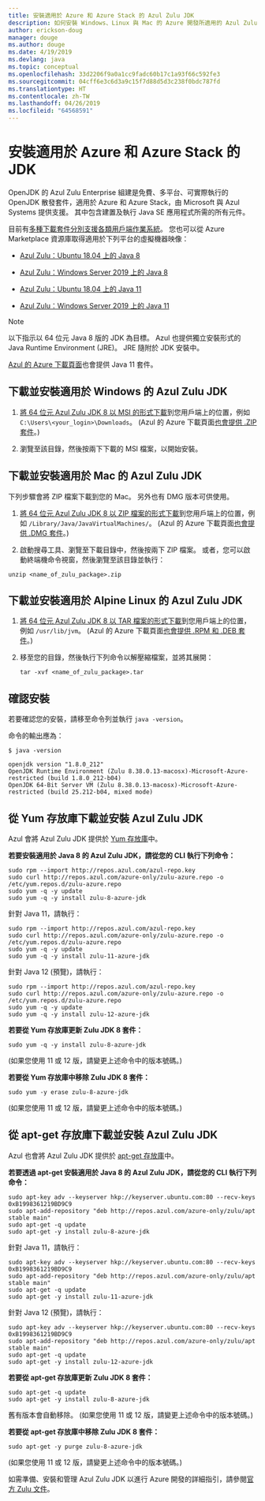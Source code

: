 ```yaml
---
title: 安裝適用於 Azure 和 Azure Stack 的 Azul Zulu JDK
description: 如何安裝 Windows、Linux 與 Mac 的 Azure 開發所適用的 Azul Zulu Java Development Kit (JDK)
author: erickson-doug
manager: douge
ms.author: douge
ms.date: 4/19/2019
ms.devlang: java
ms.topic: conceptual
ms.openlocfilehash: 33d2206f9a0a1cc9fadc60b17c1a93f66c592fe3
ms.sourcegitcommit: 04cff6e3c6d3a9c15f7d88d5d3c238f0bdc787fd
ms.translationtype: HT
ms.contentlocale: zh-TW
ms.lasthandoff: 04/26/2019
ms.locfileid: "64568591"
---
```

# <a name="install-the-jdk-for-azure-and-azure-stack"></a>安裝適用於 Azure 和 Azure Stack 的 JDK

OpenJDK 的 Azul Zulu Enterprise 組建是免費、多平台、可實際執行的 OpenJDK 散發套件，適用於 Azure 和 Azure Stack，由 Microsoft 與 Azul Systems 提供支援。 其中包含建置及執行 Java SE 應用程式所需的所有元件。

目前有[多種下載套件分別支援各類用戶端作業系統](https://www.azul.com/downloads/azure-only/zulu/)。 您也可以從 Azure Marketplace 資源庫取得適用於下列平台的虛擬機器映像：

  * [Azul Zulu：Ubuntu 18.04 上的 Java 8](https://azuremarketplace.microsoft.com/en-us/marketplace/apps/azul.azul-zulu8-ubuntu-1804)
  * [Azul Zulu：Windows Server 2019 上的 Java 8](https://azuremarketplace.microsoft.com/en-us/marketplace/apps/azul.azul-zulu8-windows-2019)
  
  * [Azul Zulu：Ubuntu 18.04 上的 Java 11](https://azuremarketplace.microsoft.com/en-us/marketplace/apps/azul.azul-zulu11-ubuntu-1804)
  * [Azul Zulu：Windows Server 2019 上的 Java 11](https://azuremarketplace.microsoft.com/en-us/marketplace/apps/azul.azul-zulu11-windows-2019)


> [!NOTE]
> 以下指示以 64 位元 Java 8 版的 JDK 為目標。 Azul 也提供獨立安裝形式的 Java Runtime Environment (JRE)。 JRE 隨附於 JDK 安裝中。
>
>  [Azul 的 Azure 下載頁面](https://www.azul.com/downloads/azure-only/zulu/)也會提供 Java 11 套件。

## <a name="download-and-install-the-azul-zulu-jdks-for-windows"></a>下載並安裝適用於 Windows 的 Azul Zulu JDK 

1. [將 64 位元 Azul Zulu JDK 8 以 MSI 的形式下載](https://repos.azul.com/azure-only/zulu/packages/zulu-11/11.0.3/zulu-11-azure-jdk_11.31.11-11.0.3-win_x64.msi)到您用戶端上的位置，例如 `C:\Users\<your_login>\Downloads`。 (Azul 的 Azure 下載頁面[也會提供 .ZIP 套件](https://www.azul.com/downloads/azure-only/zulu/)。)

2. 瀏覽至該目錄，然後按兩下下載的 MSI 檔案，以開始安裝。

## <a name="download-and-install-the-azul-zulu-jdks-for-mac"></a>下載並安裝適用於 Mac 的 Azul Zulu JDK 

下列步驟會將 ZIP 檔案下載到您的 Mac。 另外也有 DMG 版本可供使用。

1. [將 64 位元 Azul Zulu JDK 8 以 ZIP 檔案的形式下載](https://repos.azul.com/azure-only/zulu/packages/zulu-11/11.0.3/zulu-11-azure-jdk_11.31.11-11.0.3-macosx_x64.zip)到您用戶端上的位置，例如 `/Library/Java/JavaVirtualMachines/`。 (Azul 的 Azure 下載頁面[也會提供 .DMG 套件](https://www.azul.com/downloads/azure-only/zulu/)。)

2. 啟動搜尋工具、瀏覽至下載目錄中，然後按兩下 ZIP 檔案。 或者，您可以啟動終端機命令視窗，然後瀏覽至該目錄並執行：

```cli
unzip <name_of_zulu_package>.zip
```

## <a name="download-and-install-the-azul-zulu-jdks-for-alpine-linux"></a>下載並安裝適用於 Alpine Linux 的 Azul Zulu JDK

1. [將 64 位元 Azul Zulu JDK 8 以 TAR 檔案的形式下載](https://repos.azul.com/azure-only/zulu/packages/zulu-11/11.0.3/zulu-11-azure-jdk_11.31.11-11.0.3-linux_x64.tar.gz)到您用戶端上的位置，例如 `/usr/lib/jvm`。 (Azul 的 Azure 下載頁面[也會提供 .RPM 和 .DEB 套件](https://www.azul.com/downloads/azure-only/zulu/)。)

2. 移至您的目錄，然後執行下列命令以解壓縮檔案，並將其展開：

    ```cli
    tar -xvf <name_of_zulu_package>.tar
    ```

## <a name="confirm-your-installation"></a>確認安裝

若要確認您的安裝，請移至命令列並執行 `java -version`。

命令的輸出應為：

```cli
$ java -version

openjdk version "1.8.0_212"
OpenJDK Runtime Environment (Zulu 8.38.0.13-macosx)-Microsoft-Azure-restricted (build 1.8.0_212-b04)
OpenJDK 64-Bit Server VM (Zulu 8.38.0.13-macosx)-Microsoft-Azure-restricted (build 25.212-b04, mixed mode)

```

## <a name="download-and-install-the-azul-zulu-jdks-from-a-yum-repository"></a>從 Yum 存放庫下載並安裝 Azul Zulu JDK

Azul 會將 Azul Zulu JDK 提供於 [Yum 存放庫](http://repos.azul.com/azure-only/zulu-azure.repo)中。

**若要安裝適用於 Java 8 的 Azul Zulu JDK，請從您的 CLI 執行下列命令：**

```cli
sudo rpm --import http://repos.azul.com/azul-repo.key
sudo curl http://repos.azul.com/azure-only/zulu-azure.repo -o /etc/yum.repos.d/zulu-azure.repo
sudo yum -q -y update
sudo yum -q -y install zulu-8-azure-jdk
```

針對 Java 11，請執行：

```cli
sudo rpm --import http://repos.azul.com/azul-repo.key
sudo curl http://repos.azul.com/azure-only/zulu-azure.repo -o /etc/yum.repos.d/zulu-azure.repo
sudo yum -q -y update
sudo yum -q -y install zulu-11-azure-jdk
```

針對 Java 12 (預覽)，請執行：

```cli
sudo rpm --import http://repos.azul.com/azul-repo.key
sudo curl http://repos.azul.com/azure-only/zulu-azure.repo -o /etc/yum.repos.d/zulu-azure.repo
sudo yum -q -y update
sudo yum -q -y install zulu-12-azure-jdk
```

**若要從 Yum 存放庫更新 Zulu JDK 8 套件：**

```cli
sudo yum -q -y install zulu-8-azure-jdk
```

(如果您使用 11 或 12 版，請變更上述命令中的版本號碼。)

**若要從 Yum 存放庫中移除 Zulu JDK 8 套件：**

```cli
sudo yum -y erase zulu-8-azure-jdk
```
(如果您使用 11 或 12 版，請變更上述命令中的版本號碼。)

## <a name="download-and-install-the-azul-zulu-jdks-from-an-apt-get-repository"></a>從 apt-get 存放庫下載並安裝 Azul Zulu JDK

Azul 也會將 Azul Zulu JDK 提供於 [apt-get 存放庫](http://repos.azul.com/azure-only/zulu/apt)中。

**若要透過 apt-get 安裝適用於 Java 8 的 Azul Zulu JDK，請從您的 CLI 執行下列命令：**

```cli
sudo apt-key adv --keyserver hkp://keyserver.ubuntu.com:80 --recv-keys 0xB1998361219BD9C9
sudo apt-add-repository "deb http://repos.azul.com/azure-only/zulu/apt stable main"
sudo apt-get -q update
sudo apt-get -y install zulu-8-azure-jdk
```

針對 Java 11，請執行：

```cli
sudo apt-key adv --keyserver hkp://keyserver.ubuntu.com:80 --recv-keys 0xB1998361219BD9C9
sudo apt-add-repository "deb http://repos.azul.com/azure-only/zulu/apt stable main"
sudo apt-get -q update
sudo apt-get -y install zulu-11-azure-jdk
```

針對 Java 12 (預覽)，請執行：

```cli
sudo apt-key adv --keyserver hkp://keyserver.ubuntu.com:80 --recv-keys 0xB1998361219BD9C9
sudo apt-add-repository "deb http://repos.azul.com/azure-only/zulu/apt stable main"
sudo apt-get -q update
sudo apt-get -y install zulu-12-azure-jdk
```

**若要從 apt-get 存放庫更新 Zulu JDK 8 套件：**

```cli
sudo apt-get -q update
sudo apt-get -y install zulu-8-azure-jdk
```

舊有版本會自動移除。
(如果您使用 11 或 12 版，請變更上述命令中的版本號碼。)

**若要從 apt-get 存放庫中移除 Zulu JDK 8 套件：**

```cli
sudo apt-get -y purge zulu-8-azure-jdk
```

(如果您使用 11 或 12 版，請變更上述命令中的版本號碼。)

如需準備、安裝和管理 Azul Zulu JDK 以進行 Azure 開發的詳細指引，請參閱[官方 Zulu 文件](https://docs.azul.com/zulu/zuludocs/index.htm)。

